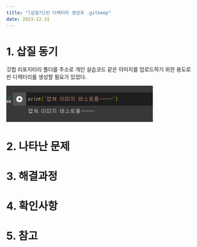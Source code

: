 ```yaml
---
title: "[삽질기]빈 디렉터리 생성과 .gitkeep"
date: 2023-12-31
---
```


# 1. 삽질 동기
깃헙 리포지터리 폴더를 주소로 개인 실습코드 같은 이미지를 업로드하기 위한 용도로 빈 디렉터리를 생성할 필요가 있었다.

![테스트 이미지](./fig/test_img.png)

# 2. 나타난 문제

# 3. 해결과정


# 4. 확인사항

# 5. 참고
